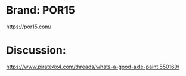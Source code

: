 # Brand: POR15
https://por15.com/

# Discussion:
https://www.pirate4x4.com/threads/whats-a-good-axle-paint.550169/
